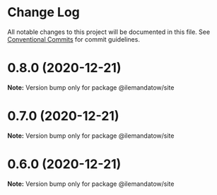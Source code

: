 # Change Log

All notable changes to this project will be documented in this file.
See [Conventional Commits](https://conventionalcommits.org) for commit guidelines.

# 0.8.0 (2020-12-21)

**Note:** Version bump only for package @ilemandatow/site





# 0.7.0 (2020-12-21)

**Note:** Version bump only for package @ilemandatow/site





# 0.6.0 (2020-12-21)

**Note:** Version bump only for package @ilemandatow/site
